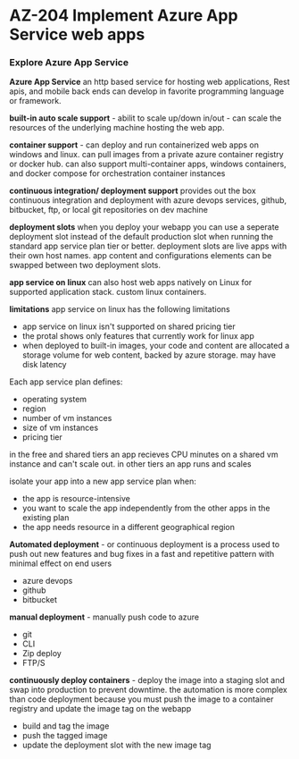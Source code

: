 # AZ-204 Implement Azure App Service web apps

### Explore Azure App Service

**Azure App Service** an http based service for hosting web applications, Rest apis, and mobile back ends can develop in favorite programming language or framework.

**built-in auto scale support** - abilit to scale up/down in/out - can scale the resources of the underlying machine hosting the web app.

**container support** - can deploy and run containerized web apps on windows and linux. can pull images from a private azure container registry or docker hub. can also support multi-container apps, windows containers, and docker compose for orchestration container instances

**continuous integration/ deployment support** provides out the box continuous integration and deployment with azure devops services, github, bitbucket, ftp, or local git repositories on dev machine

**deployment slots** when you deploy your webapp you can use a seperate deployment slot instead of the default production slot when running the standard app service plan tier or better. deployment slots are live apps with their own host names. app content and configurations elements can be swapped between two deployment slots.

**app service on linux** can also host web apps natively on Linux for supported application stack. custom linux containers.

**limitations** app service on linux has the following limitations

- app service on linux isn't supported on shared pricing tier
- the protal shows only features that currently work for linux app
- when deployed to built-in images, your code and content are allocated a storage volume for web content, backed by azure storage. may have disk latency

Each app service plan defines:

- operating system
- region
- number of vm instances
- size of vm instances
- pricing tier

in the free and shared tiers an app recieves CPU minutes on a shared vm instance and can't scale out. in other tiers an app runs and scales

isolate your app into a new app service plan when:

- the app is resource-intensive
- you want to scale the app independently from the other apps in the existing plan
- the app needs resource in a different geographical region

**Automated deployment** - or continuous deployment is a process used to push out new features and bug fixes in a fast and repetitive pattern with minimal effect on end users

- azure devops
- github
- bitbucket

**manual deployment** - manually push code to azure

- git
- CLI
- Zip deploy
- FTP/S

**continuously deploy containers** - deploy the image into a staging slot and swap into production to prevent downtime. the automation is more complex than code deployment because you must push the image to a container registry and update the image tag on the webapp

- build and tag the image
- push the tagged image
- update the deployment slot with the new image tag
